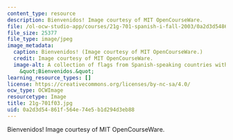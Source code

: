 ```yaml
---
content_type: resource
description: Bienvenidos! Image courtesy of MIT OpenCourseWare.
file: /ol-ocw-studio-app/courses/21g-701-spanish-i-fall-2003/0a2d3d54861f564e74e5b1d294d3eb88_21g-701f03.jpg
file_size: 25377
file_type: image/jpeg
image_metadata:
  caption: Bienvenidos! (Image courtesy of MIT OpenCourseWare.)
  credit: Image courtesy of MIT OpenCourseWare.
  image-alt: A collection of flags from Spanish-speaking countries with the greeting,
    &quot;Bienvenidos.&quot;
learning_resource_types: []
license: https://creativecommons.org/licenses/by-nc-sa/4.0/
ocw_type: OCWImage
resourcetype: Image
title: 21g-701f03.jpg
uid: 0a2d3d54-861f-564e-74e5-b1d294d3eb88
---
```

Bienvenidos! Image courtesy of MIT OpenCourseWare.